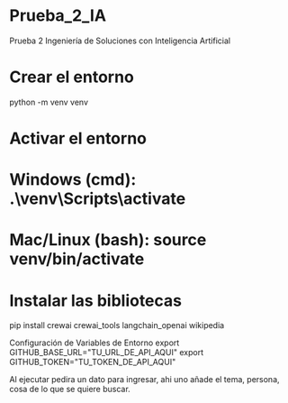 # Prueba_2_IA
Prueba 2 Ingeniería de Soluciones con Inteligencia Artificial

# Crear el entorno
python -m venv venv

# Activar el entorno
# Windows (cmd): .\venv\Scripts\activate
# Mac/Linux (bash): source venv/bin/activate

# Instalar las bibliotecas
pip install crewai crewai_tools langchain_openai wikipedia

Configuración de Variables de Entorno
export GITHUB_BASE_URL="TU_URL_DE_API_AQUI"
export GITHUB_TOKEN="TU_TOKEN_DE_API_AQUI"

Al ejecutar pedira un dato para ingresar, ahi uno añade el tema, persona, cosa de lo que se quiere buscar.
